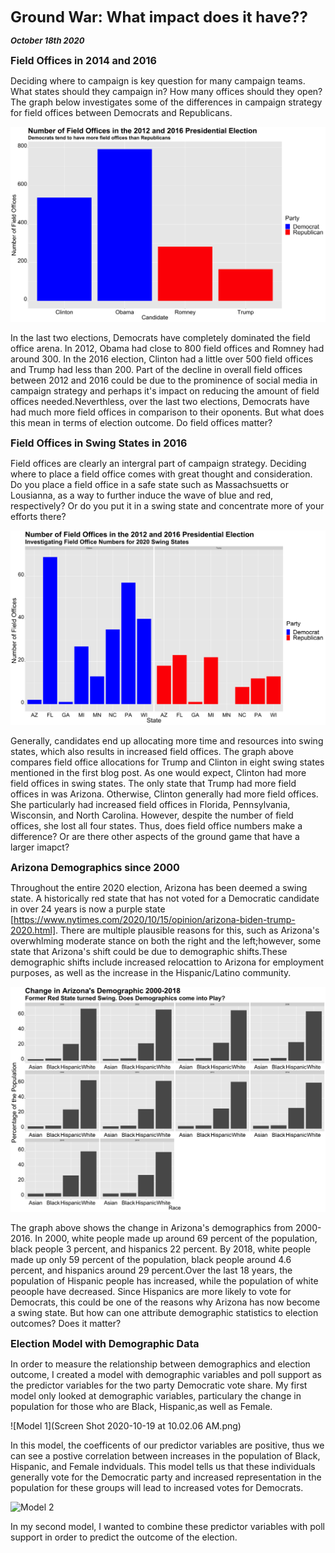 **<font size="5"> Ground War: What impact does it have?? </font>**

_**<font size="2"> October 18th 2020 </font>**_



**<font size="3"> Field Offices in 2014 and 2016 </font>**

Deciding where to campaign is key question for many campaign teams. What states should they campaign in? How many offices should they open? The graph below investigates some of the differences in campaign strategy for field offices between Democrats and Republicans.




![Field Offices](field_offices_number.png)


In the last two elections, Democrats have completely dominated the field office arena. In 2012, Obama had close to 800 field offices and Romney had around 300. In the 2016 election, Clinton had a little over 500 field offices and Trump had less than 200. Part of the decline in overall field offices between 2012 and 2016 could be due to the prominence of social media in campaign strategy and perhaps it's impact on reducing the amount of field offices needed.Neverthless, over the last two elections, Democrats have had much more field offices in comparison to their oponents. But what does this mean in terms of election outcome. Do field offices matter?



**<font size="3"> Field Offices in Swing States in 2016 </font>**

Field offices are clearly an intergral part of campaign strategy. Deciding where to place a field office comes with great thought and consideration. Do you place a field office in a safe state such as Massachsuetts or Lousianna, as a way to further induce the wave of blue and red, respectively? Or do you put it in a swing state and concentrate more of your efforts there?




![Field Offices Swing 2016](field_offices_2016_swing.png)

Generally, candidates end up allocating more time and resources into swing states, which also results in increased field offices. The graph above compares field office allocations for Trump and Clinton in eight swing states mentioned in the first blog post. As one would expect, Clinton had more field offices in swing states. The only state that Trump had more field offices in was Arizona. Otherwise, Clinton generally had more field offices. She particularly had increased field offices in Florida, Pennsylvania, Wisconsin, and North Carolina. However, despite the number of field offices, she lost all four states. Thus, does field office numbers make a difference? Or are there other aspects of the ground game that have a larger imapct?




**<font size="3"> Arizona Demographics since 2000 </font>**

Throughout the entire 2020 election, Arizona has been deemed a swing state. A historically red state that has not voted for a Democratic candidate in over 24 years is now a purple state [https://www.nytimes.com/2020/10/15/opinion/arizona-biden-trump-2020.html]. There are multiple plausible reasons for this, such as Arizona's overwhlming moderate stance on both the right and the left;however, some state that Arizona's shift could be due to demographic shifts.These demographic shifts include increased relocattion to Arizona for employment purposes, as well as the increase in the Hispanic/Latino community.




![AZ Demographics](AZ_demographics.png)

The graph above shows the change in Arizona's demographics from 2000-2016. In 2000, white people made up around 69 percent of the population, black people 3 percent, and hispanics 22 percent. By 2018, white people made up only 59 percent of the population, black people around 4.6 percent, and hispanics around 29 percent.Over the last 18 years, the population of Hispanic people has increased, while the population of white peoople have decreased. Since Hispanics are more likely to vote for Democrats, this could be one of the reasons why Arizona has now become a swing state. But how can one attribute demographic statistics to election outcomes? Does it matter?




**<font size="3"> Election Model with Demographic Data </font>**

In order to measure the relationship between demographics and election outcome, I created a model with demographic variables and poll support as the predictor variables for the two party Democratic vote share. My first model only looked at demographic variables, particulary the change in population for those who are Black, Hispanic,as well as Female. 


![Model 1](Screen Shot 2020-10-19 at 10.02.06 AM.png)



In this model, the coefficents of our predictor variables are positive, thus we can see a postive correlation between increases in the population of Black, Hispanic, and Female indviduals. This model tells us that these individuals generally vote for the Democratic party and increased representation in the population for these groups will lead to increased votes for Democrats.


![Model 2](model_2.png)



In my second model, I wanted to combine these predictor variables with poll support in order to predict the outcome of the election. 









